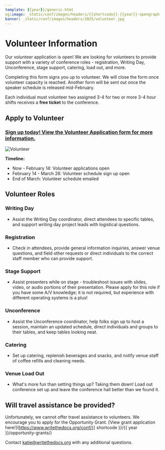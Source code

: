 ```yaml
---
template: {{year}}/generic.html
og:image: _static/conf/images/headers/{{shortcode}}-{{year}}-opengraph.jpg
banner: _static/conf/images/headers/2025/volunteer.jpg
---
```


# Volunteer Information

Our volunteer application is open! We are looking for volunteers to provide support with a variety of conference roles - registration, Writing Day, Unconference, stage support, catering, load out, and more.

Completing this form signs you up to volunteer. We will close the form once volunteer capacity is reached. Another form will be sent out once the speaker schedule is released mid-February.

Each individual must volunteer two assigned 3-4   for two or more 3-4 hour shifts receives a **free ticket** to the conference.

## Apply to Volunteer

### [Sign up today! View the Volunteer Application form for more information.](https://docs.google.com/forms/d/e/1FAIpQLSeO5JMVVn1F2NN6keihd0qrLRnytaCMyBAefBjWGW_sz0Iwwg/viewform?usp=sf_link)

![Volunteer](/_static/conf/images/pics/2025/volunteer.jpg)

**Timeline:**

- Now - February 14: Volunteer applications open
- February 14 - March 26: Volunteer schedule sign up open
- End of March: Volunteer schedule emailed
  
## Volunteer Roles

### Writing Day

- Assist the Writing Day coordinator, direct attendees to specific tables, and support writing day project leads with logistical questions.

### Registration

- Check in attendees, provide general information inquiries, answer venue questions, and field other requests or direct individuals to the correct staff member who can provide support.

### Stage Support

- Assist presenters while on stage - troubleshoot issues with slides, video, or audio portions of their presentation. Please apply for this role if you have some A/V knowledge; it is not required, but experience with different operating systems is a plus!

### Unconference

- Assist the Unconference coordinator, help folks sign up to host a session, maintain an updated schedule, direct individuals and groups to their tables, and keep tables looking neat.

### Catering

- Set up catering, replenish beverages and snacks, and notify venue staff of coffee refills and cleaning needs.

### Venue Load Out

- What's more fun than setting things up? Taking them down! Load out conference set up and leave the conference hall better than we found it.

## Will travel assistance be provided?

Unfortunately, we cannot offer travel assistance to volunteers. We encourage you to apply for the Opportunity Grant. [View grant application here!](https://www.writethedocs.org/conf/{{ shortcode }}/{{ year }}/opportunity-grants/) 

Contact katie@writethedocs.org with any additional questions.
